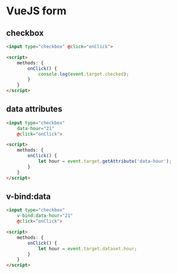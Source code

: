 # VueJS form

## checkbox

```html
<input type="checkbox" @click="onClick">

<script>
    methods: {
        onClick() {
            console.log(event.target.checked);
        }
    }
</script>
```

## data attributes

```html
<input type="checkbox"
    data-hour="21"
    @click="onClick">

<script>
    methods: {
        onClick() {
            let hour = event.target.getAttribute('data-hour');
        }
    }
</script>
```

## v-bind:data

```html
<input type="checkbox"
    v-bind:data-hour="21"
    @click="onClick">

<script>
    methods: {
        onClick() {
            let hour = event.target.dataset.hour;
        }
    }
</script>
```
